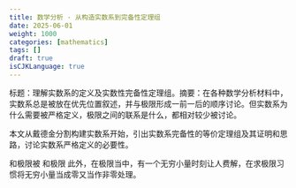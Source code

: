 ```yaml
---
title: 数学分析 · 从构造实数系到完备性定理组
date: 2025-06-01
weight: 1000
categories: [mathematics]
tags: []
draft: true
isCJKLanguage: true
---
```


标题：理解实数系的定义及实数性完备性定理组。摘要：在各种数学分析材料中，实数系总是被放在优先位置叙述，并与极限形成一前一后的顺序讨论。但实数系为什么需要被严格定义，极限之间的联系是什么，都相对较少被讨论。

本文从戴德金分割构建实数系开始，引出实数系完备性的等价定理组及其证明和思路，讨论实数系严格定义的必要性。

和极限被
和极限
此外，在极限当中，有一个无穷小量时刻让人费解，在求极限习惯将无穷小量当成零又当作非零处理。
